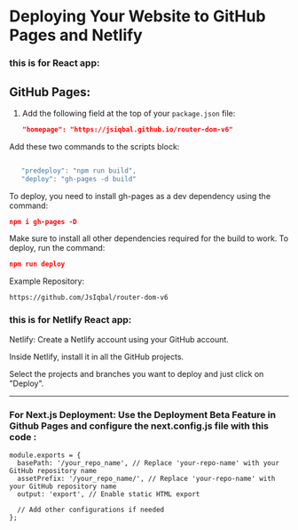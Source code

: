 

# Deploying Your Website to GitHub Pages and Netlify
### this is for React app:



## GitHub Pages:

1. Add the following field at the top of your `package.json` file:

   ```json
   "homepage": "https://jsiqbal.github.io/router-dom-v6"
Add these two commands to the scripts block:

```javascript

   "predeploy": "npm run build",
   "deploy": "gh-pages -d build"

```

To deploy, you need to install gh-pages as a dev dependency using the command:

```json
npm i gh-pages -D
```

Make sure to install all other dependencies required for the build to work. To deploy, run the command:

```json
npm run deploy
```
Example Repository: 
```link
https://github.com/JsIqbal/router-dom-v6
```
### this is for Netlify React app:
Netlify:
Create a Netlify account using your GitHub account.

Inside Netlify, install it in all the GitHub projects.

Select the projects and branches you want to deploy and just click on "Deploy".


-----

### For Next.js Deployment: Use the Deployment Beta Feature in Github Pages and configure the next.config.js file with this code :

```code
module.exports = {
  basePath: '/your_repo_name', // Replace 'your-repo-name' with your GitHub repository name
  assetPrefix: '/your_repo_name/', // Replace 'your-repo-name' with your GitHub repository name
  output: 'export', // Enable static HTML export

  // Add other configurations if needed
};
```
